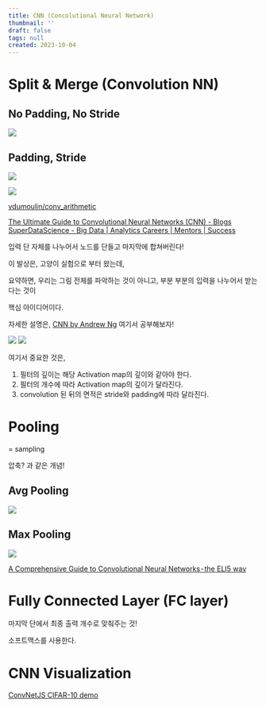```yaml
---
title: CNN (Concolutional Neural Network)
thumbnail: ''
draft: false
tags: null
created: 2023-10-04
---
```


# Split & Merge (Convolution NN)

## No Padding, No Stride

![](no_padding_no_strides.gif)

## Padding, Stride

![](Pasted%20image%2020231004141153.png)

![](Pasted%20image%2020231004141201.png)

[vdumoulin/conv_arithmetic](https://github.com/vdumoulin/conv_arithmetic)

[The Ultimate Guide to Convolutional Neural Networks (CNN) - Blogs SuperDataScience - Big Data | Analytics Careers | Mentors | Success](https://www.superdatascience.com/the-ultimate-guide-to-convolutional-neural-networks-cnn/)

입력 단 자체를 나누어서 노드를 단들고 마지막에 합쳐버린다!

이 발상은, 고양이 실험으로 부터 왔는데,

요약하면, 우리는 그림 전체를 파악하는 것이 아니고, 부분 부분의 입력을 나누어서 받는다는 것이

핵심 아이디어이다.

자세한 설명은, [CNN by Andrew Ng](../CNN%20by%20Andrew%20Ng%20d0f005dcea5b47a39308e6a0e4e3351c.md) 여기서 공부해보자!

![](_2019-07-21__11.43.07.png)
![](_2019-07-21__11.47.06.png)

여기서 중요한 것은, 

1. 필터의 깊이는 해당 Activation map의 깊이와 같아야 한다.
1. 필터의 개수에 따라 Activation map의 깊이가 달라진다.
1. convolution 된 뒤의 면적은 stride와 padding에 따라 달라진다.

# Pooling

= sampling

압축? 과 같은 개념!

## Avg Pooling

![](1_uoWYsCV5vBU8SHFPAPao-w.gif)

## Max Pooling

![](Pasted%20image%2020231004140637.png)

[A Comprehensive Guide to Convolutional Neural Networks - the ELI5 way](https://towardsdatascience.com/a-comprehensive-guide-to-convolutional-neural-networks-the-eli5-way-3bd2b1164a53)

# Fully Connected Layer (FC layer)

마지막 단에서 최종 출력 개수로 맞춰주는 것!

소프트맥스를 사용한다.

# CNN Visualization

[ConvNetJS CIFAR-10 demo](http://cs.stanford.edu/people/karpathy/convnetjs/demo/cifar10.html)

